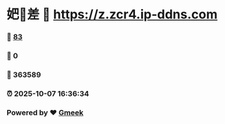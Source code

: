 # 妑🔭差 :link: https://z.zcr4.ip-ddns.com 
### :page_facing_up: [83](https://z.zcr4.ip-ddns.com/tag.html) 
### :speech_balloon: 0 
### :hibiscus: 363589 
### :alarm_clock: 2025-10-07 16:36:34 
### Powered by :heart: [Gmeek](https://github.com/Meekdai/Gmeek)
